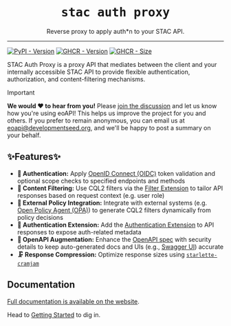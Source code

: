 <div align="center">
  <h1 style="font-family: monospace">stac auth proxy</h1>
  <p align="center">Reverse proxy to apply auth*n to your STAC API.</p>
</div>

---

[![PyPI - Version][pypi-version-badge]][pypi-link]
[![GHCR - Version][ghcr-version-badge]][ghcr-link]
[![GHCR - Size][ghcr-size-badge]][ghcr-link]

STAC Auth Proxy is a proxy API that mediates between the client and your internally accessible STAC API to provide flexible authentication, authorization, and content-filtering mechanisms.

> [!IMPORTANT]
>
> **We would :heart: to hear from you!**
> Please [join the discussion](https://github.com/developmentseed/eoAPI/discussions/209) and let us know how you're using eoAPI! This helps us improve the project for you and others.
> If you prefer to remain anonymous, you can email us at eoapi@developmentseed.org, and we'll be happy to post a summary on your behalf.

## ✨Features✨

- **🔐 Authentication:** Apply [OpenID Connect (OIDC)](https://openid.net/developers/how-connect-works/) token validation and optional scope checks to specified endpoints and methods
- **🛂 Content Filtering:** Use CQL2 filters via the [Filter Extension](https://github.com/stac-api-extensions/filter?tab=readme-ov-file) to tailor API responses based on request context (e.g. user role)
- **🤝 External Policy Integration:** Integrate with external systems (e.g. [Open Policy Agent (OPA)](https://www.openpolicyagent.org/)) to generate CQL2 filters dynamically from policy decisions
- **🧩 Authentication Extension:** Add the [Authentication Extension](https://github.com/stac-extensions/authentication) to API responses to expose auth-related metadata
- **📘 OpenAPI Augmentation:** Enhance the [OpenAPI spec](https://swagger.io/specification/) with security details to keep auto-generated docs and UIs (e.g., [Swagger UI](https://swagger.io/tools/swagger-ui/)) accurate
- **🗜️ Response Compression:** Optimize response sizes using [`starlette-cramjam`](https://github.com/developmentseed/starlette-cramjam/)

## Documentation

[Full documentation is available on the website](https://developmentseed.org/stac-auth-proxy).

Head to [Getting Started](https://developmentseed.org/stac-auth-proxy/user-guide/getting-started/) to dig in.

[pypi-version-badge]: https://badge.fury.io/py/stac-auth-proxy.svg
[pypi-link]: https://pypi.org/project/stac-auth-proxy/
[ghcr-version-badge]: https://ghcr-badge.egpl.dev/developmentseed/stac-auth-proxy/latest_tag?color=%2344cc11&ignore=latest&label=image+version&trim=
[ghcr-size-badge]: https://ghcr-badge.egpl.dev/developmentseed/stac-auth-proxy/size?color=%2344cc11&tag=latest&label=image+size&trim=
[ghcr-link]: https://github.com/developmentseed/stac-auth-proxy/pkgs/container/stac-auth-proxy
